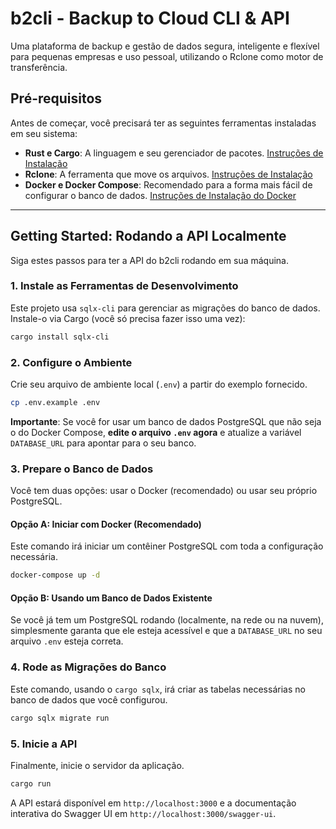 # b2cli - Backup to Cloud CLI & API

Uma plataforma de backup e gestão de dados segura, inteligente e flexível para pequenas empresas e uso pessoal, utilizando o Rclone como motor de transferência.

## Pré-requisitos

Antes de começar, você precisará ter as seguintes ferramentas instaladas em seu sistema:

- **Rust e Cargo**: A linguagem e seu gerenciador de pacotes. [Instruções de Instalação](https://www.rust-lang.org/tools/install)
- **Rclone**: A ferramenta que move os arquivos. [Instruções de Instalação](https://rclone.org/install/)
- **Docker e Docker Compose**: Recomendado para a forma mais fácil de configurar o banco de dados. [Instruções de Instalação do Docker](https://docs.docker.com/engine/install/)

---

## Getting Started: Rodando a API Localmente

Siga estes passos para ter a API do b2cli rodando em sua máquina.

### 1. Instale as Ferramentas de Desenvolvimento

Este projeto usa `sqlx-cli` para gerenciar as migrações do banco de dados. Instale-o via Cargo (você só precisa fazer isso uma vez):

```bash
cargo install sqlx-cli
```

### 2. Configure o Ambiente

Crie seu arquivo de ambiente local (`.env`) a partir do exemplo fornecido.

```bash
cp .env.example .env
```

**Importante**: Se você for usar um banco de dados PostgreSQL que não seja o do Docker Compose, **edite o arquivo `.env` agora** e atualize a variável `DATABASE_URL` para apontar para o seu banco.

### 3. Prepare o Banco de Dados

Você tem duas opções: usar o Docker (recomendado) ou usar seu próprio PostgreSQL.

#### Opção A: Iniciar com Docker (Recomendado)

Este comando irá iniciar um contêiner PostgreSQL com toda a configuração necessária.

```bash
docker-compose up -d
```

#### Opção B: Usando um Banco de Dados Existente

Se você já tem um PostgreSQL rodando (localmente, na rede ou na nuvem), simplesmente garanta que ele esteja acessível e que a `DATABASE_URL` no seu arquivo `.env` esteja correta.

### 4. Rode as Migrações do Banco

Este comando, usando o `cargo sqlx`, irá criar as tabelas necessárias no banco de dados que você configurou.

```bash
cargo sqlx migrate run
```

### 5. Inicie a API

Finalmente, inicie o servidor da aplicação.

```bash
cargo run
```

A API estará disponível em `http://localhost:3000` e a documentação interativa do Swagger UI em `http://localhost:3000/swagger-ui`.